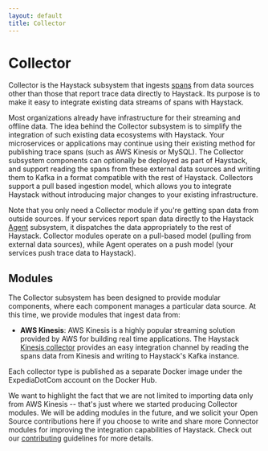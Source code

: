```yaml
---
layout: default
title: Collector
---
```

# Collector

Collector is the Haystack subsystem that ingests [spans](https://github.com/ExpediaDotCom/haystack-idl) from data sources other than those that report trace data directly to Haystack. Its purpose is to make it easy to integrate existing data streams of spans with Haystack.

Most organizations already have infrastructure for their streaming and offline data. The idea behind the Collector subsystem is to simplify the integration of such existing data ecosystems with Haystack. Your microservices or applications may continue using their existing method for publishing trace spans (such as AWS Kinesis or MySQL). The Collector subsystem components can optionally be deployed as part of Haystack, and support reading the spans from these external data sources and writing them to Kafka in a format compatible with the rest of Haystack. Collectors support a pull based ingestion model, which allows you to integrate Haystack without introducing major changes to your existing infrastructure.

Note that you only need a Collector module if you're getting span data from outside sources. If your services report span data directly to the Haystack [Agent](../clients.md) subsystem, it dispatches the data appropriately to the rest of Haystack. Collector modules operate on a pull-based model (pulling from external data sources), while Agent operates on a push model (your services push trace data to Haystack).

## Modules
The Collector subsystem has been designed to provide modular components, where each component manages a particular data source. At this time, we provide modules that ingest data from:
* **AWS Kinesis**: AWS Kinesis is a highly popular streaming solution provided by AWS for building real time applications. The Haystack [Kinesis collector](https://github.com/ExpediaDotCom/haystack-collector/tree/master/kinesis) provides an easy integration channel by reading the spans data from Kinesis and writing to Haystack's Kafka instance. 

Each collector type is published as a separate Docker image under the ExpediaDotCom account on the Docker Hub. 

We want to highlight the fact that we are not limited to importing data only from AWS Kinesis -- that's just where we started producing Collector modules. We will be adding modules in the future, and we solicit your Open Source contributions here if you choose to write and share more Connector modules for improving the integration capabilities of Haystack. Check out our [contributing](../contributing.html) guidelines for more details. 

